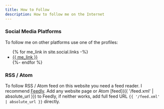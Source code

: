 ```yaml
---
title: How to Follow
description: How to follow me on the Internet
---
```


### Social Media Platforms

To follow me on other platforms use one of the profiles:
<ul>
    {% for me_link in site.social.links -%}
    <li><a rel="me" href="{{ me_link }}">{{ me_link }}</a></li>
    {%- endfor %}
</ul>

### RSS / Atom

To follow RSS / Atom feed on this website you need a feed reader. I recommend [Feedly](https://feedly.com).
Add any website page or Atom [feed]({{ '/feed.xml' | absolute_url }}) to Feedly, if neither works,
add full feed URL `{{ '/feed.xml' | absolute_url }}` directly.

